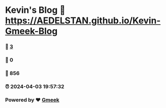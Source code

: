 # Kevin's Blog :link: https://AEDELSTAN.github.io/Kevin-Gmeek-Blog 
### :page_facing_up: [3](https://AEDELSTAN.github.io/Kevin-Gmeek-Blog/tag.html) 
### :speech_balloon: 0 
### :hibiscus: 856 
### :alarm_clock: 2024-04-03 19:57:32 
### Powered by :heart: [Gmeek](https://github.com/Meekdai/Gmeek)

